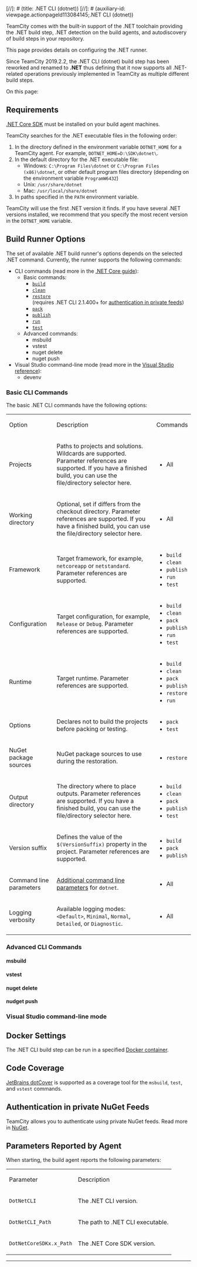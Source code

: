 [//]: # (title: .NET CLI (dotnet))
[//]: # (auxiliary-id: viewpage.actionpageId113084145;.NET CLI (dotnet))

TeamCity comes with the built-in support of the .NET toolchain providing the .NET build step, .NET detection on the build agents, and autodiscovery of build steps in your repository.

This page provides details on configuring the .NET runner.

<note>

Since TeamCity 2019.2.2, the .NET CLI (dotnet) build step has been reworked and renamed to __.NET__ thus defining that it now supports all .NET-related operations previously implemented in TeamCity as multiple different build steps.

</note>

On this page:

<tag-list of="chapter" mode="tree" depth="4"/>

## Requirements

[.NET Core SDK](https://dotnet.microsoft.com/download) must be installed on your build agent machines.

TeamCity searches for the .NET executable files in the following order:
1. In the directory defined in the environment variable `DOTNET_HOME` for a TeamCity agent. For example, `DOTNET_HOME=D:\SDK\dotnet\`.
2. In the default directory for the .NET executable file:
   * Windows: `C:\Program Files\dotnet` or `C:\Program Files (x86)\dotnet`, or other default program files directory (depending on the environment variable `ProgramW6432`)
   * Unix: `/usr/share/dotnet`
   * Mac: `/usr/local/share/dotnet`
3. In paths specified in the `PATH` environment variable.

TeamCity will use the first .NET version it finds. If you have several .NET versions installed, we recommend that you specify the most recent version in the `DOTNET_HOME` variable.

## Build Runner Options

The set of available .NET build runner's options depends on the selected .NET command. Currently, the runner supports the following commands:

* CLI commands (read more in the [.NET Core guide](https://docs.microsoft.com/en-us/dotnet/core/tools/)):
  * Basic commands:
      * [`build`](https://docs.microsoft.com/en-us/dotnet/core/tools/dotnet-build)
      * [`clean`](https://docs.microsoft.com/en-us/dotnet/core/tools/dotnet-clean)
      * [`restore`](https://docs.microsoft.com/en-us/dotnet/core/tools/dotnet-restore)   
      (requires .NET CLI 2.1.400+ for [authentication in private feeds](net-cli-dotnet.md))
      * [`pack`](https://docs.microsoft.com/en-us/dotnet/core/tools/dotnet-pack)
      * [`publish`](https://docs.microsoft.com/en-us/dotnet/core/tools/dotnet-publish)
      * [`run`](https://docs.microsoft.com/en-us/dotnet/core/tools/dotnet-run)
      * [`test`](https://docs.microsoft.com/en-us/dotnet/core/tools/dotnet-test)
   * Advanced commands:
     * msbuild
     * vstest
     * nuget delete
     * nuget push
* Visual Studio command-line mode (read more in the [Visual Studio reference](https://docs.microsoft.com/en-us/visualstudio/ide/reference/devenv-command-line-switches)):
  * devenv

### Basic CLI Commands

The basic .NET CLI commands have the following options:

<table><tr>

<td>

Option

</td>

<td>

Description

</td>

<td>

Commands

</td>

</tr>

<tr>

<td>

Projects

</td>

<td>

Paths to projects and solutions. Wildcards are supported. Parameter references are supported. If you have a finished build, you can use the file/directory selector here.

</td>

<td>

* All

</td>

</tr><tr>

<td>

Working directory

</td>

<td>

Optional, set if differs from the checkout directory. Parameter references are supported. If you have a finished build, you can use the file/directory selector here.

</td>

<td>

* All

</td>

</tr><tr>

<td>

Framework

</td>

<td>

Target framework, for example, `netcoreapp` or `netstandard`. Parameter references are supported.

</td>

<td>

* `build`
* `clean`
* `publish`
* `run`
* `test`

</td>
</tr>

<tr>

<td>

Configuration

</td>

<td>

Target configuration, for example, `Release` or `Debug`. Parameter references are supported.

</td>

<td>

* `build`
* `clean`
* `pack`
* `publish`
* `run`
* `test`

</td>

</tr><tr>

<td>

Runtime

</td>

<td>

Target runtime. Parameter references are supported.

</td>

<td>

* `build`
* `clean`
* `pack`
* `publish`
* `restore`
* `run`

</td>

</tr>

<tr>

<td>

Options

</td>

<td>

Declares not to build the projects before packing or testing.

</td>

<td>

* `pack`
* `test`

</td>

</tr>

<tr>

<td>

NuGet package sources

</td>

<td>

NuGet package sources to use during the restoration.

</td>

<td>

* `restore`

</td>

</tr>

<tr>

<td>

Output directory

</td>

<td>

The directory where to place outputs. Parameter references are supported. If you have a finished build, you can use the file/directory selector here.

</td>

<td>

* `build`
* `clean`
* `pack`
* `publish`
* `test`

</td>

</tr><tr>

<td>

Version suffix

</td>

<td>

Defines the value of the `$(VersionSuffix)` property in the project. Parameter references are supported.

</td>

<td>

* `build`
* `pack`
* `publish`

</td>

</tr><tr>

<td>

Command line parameters

</td>

<td>

[Additional command line parameters](https://docs.microsoft.com/en-us/dotnet/core/tools/dotnet-build?tabs=netcore2x) for `dotnet`.

</td>

<td>

* All

</td></tr><tr>

<td>

Logging verbosity

</td>

<td>

Available logging modes: `<Default>`, `Minimal`, `Normal`, `Detailed`, or `Diagnostic`.

</td>

<td>

* All

</td>
</tr></table>

### Advanced CLI Commands

#### msbuild

#### vstest

#### nuget delete

#### nudget push

### Visual Studio command-line mode

## Docker Settings

The .NET CLI build step can be run in a specified [Docker container](docker-wrapper.md).

## Code Coverage

[JetBrains dotCover](jetbrains-dotcover.md) is supported as a coverage tool for the `msbuild`, `test`, and `vstest` commands.

## Authentication in private NuGet Feeds

TeamCity allows you to authenticate using private NuGet feeds. Read more in [NuGet](nuget.md#Authentication+in+private+NuGet+Feeds).

## Parameters Reported by Agent

When starting, the build agent reports the following parameters:

<table><tr>

<td>

Parameter

</td>

<td>

Description

</td></tr><tr>

<td>

`DotNetCLI`

</td>

<td>

The .NET CLI version.

</td></tr><tr>

<td>

`DotNetCLI_Path`

</td>

<td>

The path to .NET CLI executable.

</td></tr><tr>

<td>

`DotNetCoreSDKx.x_Path`

</td>

<td>

The .NET Core SDK version.

</td></tr></table>

__ __
